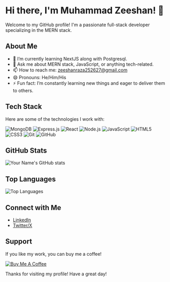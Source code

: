# Hi there, I'm Muhammad Zeeshan! 👋

Welcome to my GitHub profile! I'm a passionate full-stack developer specializing in the MERN stack.

## About Me

- 🌱 I’m currently learning NextJS along with Postgresql.
- 💬 Ask me about MERN stack, JavaScript, or anything tech-related.
- 📫 How to reach me: [zeeshanraza252627@gmail.com](mailto:zeeshanraza252627@gmail.com)
- 😄 Pronouns: He/Him/His
- ⚡ Fun fact: I’m constantly learning new things and eager to deliver them to others.

## Tech Stack

Here are some of the technologies I work with:

![MongoDB](https://img.shields.io/badge/-MongoDB-4DB33D?style=flat-square&logo=mongodb&logoColor=white)
![Express.js](https://img.shields.io/badge/-Express.js-000000?style=flat-square&logo=express&logoColor=white)
![React](https://img.shields.io/badge/-React-61DAFB?style=flat-square&logo=react&logoColor=white)
![Node.js](https://img.shields.io/badge/-Node.js-339933?style=flat-square&logo=node.js&logoColor=white)
![JavaScript](https://img.shields.io/badge/-JavaScript-F7DF1E?style=flat-square&logo=javascript&logoColor=black)
![HTML5](https://img.shields.io/badge/-HTML5-E34F26?style=flat-square&logo=html5&logoColor=white)
![CSS3](https://img.shields.io/badge/-CSS3-1572B6?style=flat-square&logo=css3&logoColor=white)
![Git](https://img.shields.io/badge/-Git-F05032?style=flat-square&logo=git&logoColor=white)
![GitHub](https://img.shields.io/badge/-GitHub-181717?style=flat-square&logo=github&logoColor=white)

## GitHub Stats

![Your Name's GitHub stats](https://github-readme-stats.vercel.app/api?username=ZeeshanRaza25&show_icons=true&theme=radical)

## Top Languages

![Top Languages](https://github-readme-stats.vercel.app/api/top-langs/?username=ZeeshanRaza25&layout=compact&theme=radical)

## Connect with Me

- [LinkedIn](https://www.linkedin.com/in/zeeshan-raza)
- [Twitter/X](https://twitter.com/ZEESHAN64641810)

## Support

If you like my work, you can buy me a coffee!

[![Buy Me A Coffee](https://www.buymeacoffee.com/assets/img/custom_images/orange_img.png)](https://buymeacoffee.com/zeeshanrazr)

Thanks for visiting my profile! Have a great day!
